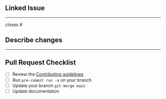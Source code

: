 ## Linked Issue
<!--
    Include related issues with [closing keywords](https://docs.github.com/en/enterprise-server@3.0/github/writing-on-github/working-with-advanced-formatting/using-keywords-in-issues-and-pull-requests#linking-a-pull-request-to-an-issue)
-->
---
closes #

## Describe changes
<!--
    short description of the changes made
-->
---

## Pull Request Checklist

<!--
    Run through this checklist when submitting a PR.

    Each item should be ticked off by you or a reviewer before it gets merged.
    You can click on the checkbox to do this.
-->

- [ ] Review the [Contributing guidelines](CONTRIBUTING.md)
- [ ] Run `pre-commit run -a` on your branch
- [ ] Update your branch `git merge main`
- [ ] Update documentation
